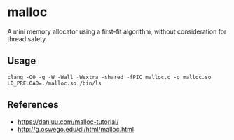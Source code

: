 # malloc
A mini memory allocator using a first-fit algorithm, without consideration for
thread safety.

## Usage
```
clang -O0 -g -W -Wall -Wextra -shared -fPIC malloc.c -o malloc.so
LD_PRELOAD=./malloc.so /bin/ls
```

## References
* https://danluu.com/malloc-tutorial/
* http://g.oswego.edu/dl/html/malloc.html
